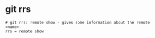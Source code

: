 # git rrs

```gitconfig
# git rrs: remote show - gives some information about the remote <name>.
rrs = remote show
```